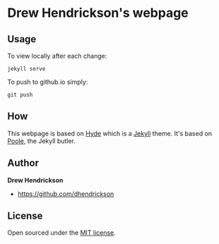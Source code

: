 # Drew Hendrickson's webpage

## Usage

To view locally after each change:

```jekyll serve```

To push to github.io simply:

```git push```

## How

This webpage is based on [Hyde](http://hyde.getpoole.com/) which is a [Jekyll](http://jekyllrb.com) theme. It's based on [Poole](http://getpoole.com), the Jekyll butler.


## Author

**Drew Hendrickson**
- <https://github.com/dhendrickson>

## License

Open sourced under the [MIT license](LICENSE.md).

